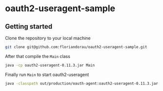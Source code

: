 # oauth2-useragent-sample #

## Getting started ##

Clone the repository to your local machine

```bash
git clone git@github.com:floriandorau/oauth2-useragent-sample.git
```

After that compile the `Main` class

```bash
java -cp oauth2-useragent-0.11.3.jar Main
```   

Finally run `Main` to start oauth2-useragent

```bash
java -classpath out/production/oauth-agent:oauth2-useragent-0.11.3.jar Main
```
